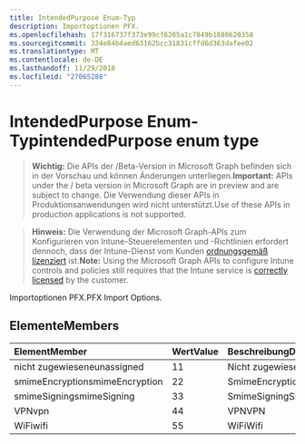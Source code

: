 ```yaml
---
title: IntendedPurpose Enum-Typ
description: Importoptionen PFX.
ms.openlocfilehash: 17f316737f373e99cf6205a1c7849b1880620358
ms.sourcegitcommit: 334e84b4aed63162bcc31831cffd6d363dafee02
ms.translationtype: MT
ms.contentlocale: de-DE
ms.lasthandoff: 11/29/2018
ms.locfileid: "27065288"
---
```

# <a name="intendedpurpose-enum-type"></a><span data-ttu-id="9189d-103">IntendedPurpose Enum-Typ</span><span class="sxs-lookup"><span data-stu-id="9189d-103">intendedPurpose enum type</span></span>

> <span data-ttu-id="9189d-104">**Wichtig:** Die APIs der /Beta-Version in Microsoft Graph befinden sich in der Vorschau und können Änderungen unterliegen.</span><span class="sxs-lookup"><span data-stu-id="9189d-104">**Important:** APIs under the / beta version in Microsoft Graph are in preview and are subject to change.</span></span> <span data-ttu-id="9189d-105">Die Verwendung dieser APIs in Produktionsanwendungen wird nicht unterstützt.</span><span class="sxs-lookup"><span data-stu-id="9189d-105">Use of these APIs in production applications is not supported.</span></span>

> <span data-ttu-id="9189d-106">**Hinweis:** Die Verwendung der Microsoft Graph-APIs zum Konfigurieren von Intune-Steuerelementen und -Richtlinien erfordert dennoch, dass der Intune-Dienst vom Kunden [ordnungsgemäß lizenziert](https://go.microsoft.com/fwlink/?linkid=839381) ist.</span><span class="sxs-lookup"><span data-stu-id="9189d-106">**Note:** Using the Microsoft Graph APIs to configure Intune controls and policies still requires that the Intune service is [correctly licensed](https://go.microsoft.com/fwlink/?linkid=839381) by the customer.</span></span>

<span data-ttu-id="9189d-107">Importoptionen PFX.</span><span class="sxs-lookup"><span data-stu-id="9189d-107">PFX Import Options.</span></span>
## <a name="members"></a><span data-ttu-id="9189d-108">Elemente</span><span class="sxs-lookup"><span data-stu-id="9189d-108">Members</span></span>
|<span data-ttu-id="9189d-109">Element</span><span class="sxs-lookup"><span data-stu-id="9189d-109">Member</span></span>|<span data-ttu-id="9189d-110">Wert</span><span class="sxs-lookup"><span data-stu-id="9189d-110">Value</span></span>|<span data-ttu-id="9189d-111">Beschreibung</span><span class="sxs-lookup"><span data-stu-id="9189d-111">Description</span></span>|
|:---|:---|:---|
|<span data-ttu-id="9189d-112">nicht zugewiesene</span><span class="sxs-lookup"><span data-stu-id="9189d-112">unassigned</span></span>|<span data-ttu-id="9189d-113">1</span><span class="sxs-lookup"><span data-stu-id="9189d-113">1</span></span>|<span data-ttu-id="9189d-114">Nicht zugewiesene</span><span class="sxs-lookup"><span data-stu-id="9189d-114">Unassigned</span></span>|
|<span data-ttu-id="9189d-115">smimeEncryption</span><span class="sxs-lookup"><span data-stu-id="9189d-115">smimeEncryption</span></span>|<span data-ttu-id="9189d-116">2</span><span class="sxs-lookup"><span data-stu-id="9189d-116">2</span></span>|<span data-ttu-id="9189d-117">SmimeEncryption</span><span class="sxs-lookup"><span data-stu-id="9189d-117">SmimeEncryption</span></span>|
|<span data-ttu-id="9189d-118">smimeSigning</span><span class="sxs-lookup"><span data-stu-id="9189d-118">smimeSigning</span></span>|<span data-ttu-id="9189d-119">3</span><span class="sxs-lookup"><span data-stu-id="9189d-119">3</span></span>|<span data-ttu-id="9189d-120">SmimeSigning</span><span class="sxs-lookup"><span data-stu-id="9189d-120">SmimeSigning</span></span>|
|<span data-ttu-id="9189d-121">VPN</span><span class="sxs-lookup"><span data-stu-id="9189d-121">vpn</span></span>|<span data-ttu-id="9189d-122">4</span><span class="sxs-lookup"><span data-stu-id="9189d-122">4</span></span>|<span data-ttu-id="9189d-123">VPN</span><span class="sxs-lookup"><span data-stu-id="9189d-123">VPN</span></span>|
|<span data-ttu-id="9189d-124">WiFi</span><span class="sxs-lookup"><span data-stu-id="9189d-124">wifi</span></span>|<span data-ttu-id="9189d-125">5</span><span class="sxs-lookup"><span data-stu-id="9189d-125">5</span></span>|<span data-ttu-id="9189d-126">WiFi</span><span class="sxs-lookup"><span data-stu-id="9189d-126">Wifi</span></span>|






